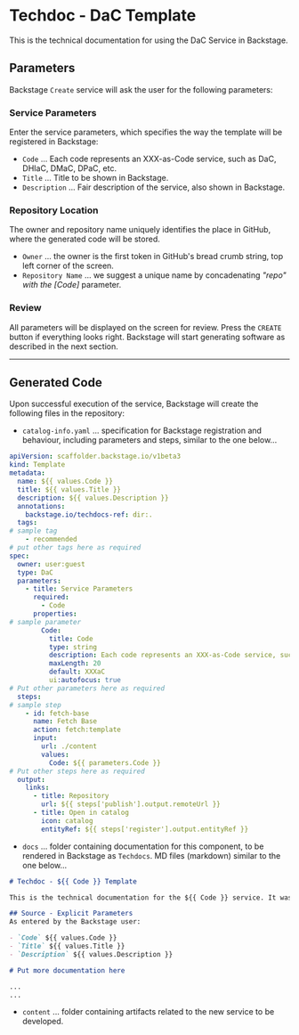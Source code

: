 # Techdoc - DaC Template

This is the technical documentation for using the DaC Service in Backstage.

## Parameters
Backstage `Create` service will ask the user for the following parameters: 

### Service Parameters
Enter the service parameters, which specifies the way the template will be registered in Backstage:

- `Code` ... Each code represents an XXX-as-Code service, such as DaC, DHIaC, DMaC, DPaC, etc.
- `Title` ... Title to be shown in Backstage.
- `Description` ... Fair description of the service, also shown in Backstage.

### Repository Location
The owner and repository name uniquely identifies the place in GitHub, where the generated code will be stored.

- `Owner` ... the owner is the first token in GitHub's bread crumb string, top left corner of the screen.
- `Repository Name` ... we suggest a unique name by concadenating *"repo" with the [Code]* parameter.

### Review
All parameters will be displayed on the screen for review. Press the `CREATE` button if everything looks right. Backstage will start generating software as described in the next section.

---

## Generated Code
Upon successful execution of the service, Backstage will create the following files in the repository:

- `catalog-info.yaml` ... specification for Backstage registration and behaviour, including parameters and steps, similar to the one below...

```yaml
apiVersion: scaffolder.backstage.io/v1beta3
kind: Template
metadata:
  name: ${{ values.Code }}
  title: ${{ values.Title }} 
  description: ${{ values.Description }}
  annotations:
    backstage.io/techdocs-ref: dir:.
  tags:
# sample tag
    - recommended
# put other tags here as required
spec:
  owner: user:guest
  type: DaC
  parameters:
    - title: Service Parameters
      required:
        - Code
      properties:
# sample parameter
        Code:
          title: Code
          type: string
          description: Each code represents an XXX-as-Code service, such as DaC, DHIaC, DMaC, DPaC, etc.
          maxLength: 20
          default: XXXaC
          ui:autofocus: true
# Put other parameters here as required
  steps:
# sample step
    - id: fetch-base
      name: Fetch Base
      action: fetch:template
      input:
        url: ./content
        values:
          Code: ${{ parameters.Code }}
# Put other steps here as required
  output:
    links:
      - title: Repository
        url: ${{ steps['publish'].output.remoteUrl }}
      - title: Open in catalog
        icon: catalog
        entityRef: ${{ steps['register'].output.entityRef }}
```
  
- `docs` ... folder containing documentation for this component, to be rendered in Backstage as `Techdocs`. MD files (markdown) similar to the one below...

```Markdown
# Techdoc - ${{ Code }} Template

This is the technical documentation for the ${{ Code }} service. It was generated by the `DaC Service` in Backstage.

## Source - Explicit Parameters
As entered by the Backstage user:

- `Code` ${{ values.Code }}
- `Title` ${{ values.Title }}
- `Description` ${{ values.Description }}

# Put more documentation here

...
...
```

- `content` ... folder containing artifacts related to the new service to be developed.

